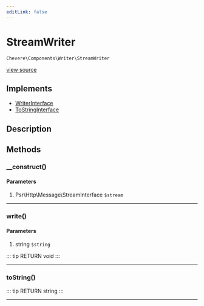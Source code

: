 ```yaml
---
editLink: false
---
```


# StreamWriter

`Chevere\Components\Writer\StreamWriter`

[view source](https://github.com/chevere/chevere/blob/master/Writer/StreamWriter.php)

## Implements

- [WriterInterface](../../Interfaces/Writer/WriterInterface.md)
- [ToStringInterface](../../Interfaces/Common/ToStringInterface.md)

## Description



## Methods

### __construct()

#### Parameters

1. Psr\Http\Message\StreamInterface `$stream`

---

### write()

#### Parameters

1. string `$string`

::: tip RETURN
void
:::

---

### toString()

::: tip RETURN
string
:::

---
